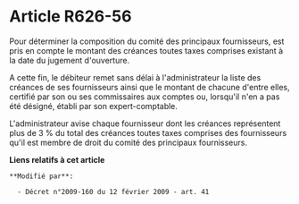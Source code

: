 # Article R626-56

Pour déterminer la composition du comité des principaux fournisseurs, est pris en compte le montant des créances toutes taxes
comprises existant à la date du jugement d'ouverture.

A cette fin, le débiteur remet sans délai à l'administrateur la liste des créances de ses fournisseurs ainsi que le montant
de chacune d'entre elles, certifié par son ou ses commissaires aux comptes ou, lorsqu'il n'en a pas été désigné, établi par
son expert-comptable.

L'administrateur avise chaque fournisseur dont les créances représentent plus de 3 % du total des créances toutes taxes
comprises des fournisseurs qu'il est membre de droit du comité des principaux fournisseurs.

**Liens relatifs à cet article**

	**Modifié par**:

	  - Décret n°2009-160 du 12 février 2009 - art. 41
